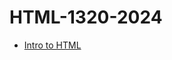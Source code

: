 # HTML-1320-2024

<ul>
    <li><a href="intro_to_html/index.html" target="_blank">Intro to HTML</a></li>
</ul>